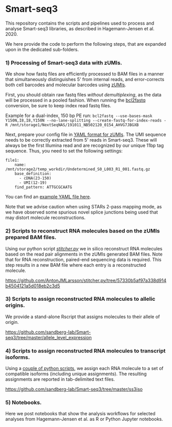 # Smart-seq3

This repository contains the scripts and pipelines used to process and analyse Smart-seq3 libraries, as described in Hagemann-Jensen et al. 2020. 

We here provide the code to perform the following steps, that are expanded upon in the dedicated sub-folders.

### 1) Processing of Smart-seq3 data with zUMIs. 
We show how fastq files are efficiently processed to BAM files in a manner that simultaneously distinguishes 5' from internal reads, and error-corrects both cell barcodes and molecular barcodes using [zUMIs](https://github.com/sdparekh/zUMIs).

First, you should obtain raw fastq files *without demultiplexing*, as the data will be processed in a pooled fashion. When running the [bcl2fastq](https://support.illumina.com/sequencing/sequencing_software/bcl2fastq-conversion-software.html) conversion, be sure to keep index read fastq files.

Example for a dual-index, 150 bp PE run: 
`bcl2fastq --use-bases-mask Y150N,I8,I8,Y150N --no-lane-splitting --create-fastq-for-index-reads -R /mnt/storage1/NextSeqNAS/191011_NB502120_0154_AHVG7JBGXB`

Next, prepare your config file in [YAML format for zUMIs](https://github.com/sdparekh/zUMIs/wiki/Usage#setup-using-the-yaml-config-file). The UMI sequence needs to be correctly extracted from 5' reads in Smart-seq3. These will always be the first Illumina read and are recognized by our unique 11bp tag sequence. Thus, you need to set the following settings:

```
file1:
    name: /mnt/storage2/temp_workdir/Undetermined_S0_L003_R1_001.fastq.gz
    base_definition:
      - cDNA(23-150)
      - UMI(12-19)
    find_pattern: ATTGCGCAATG
```

You can find an [example YAML file here](https://github.com/sandberg-lab/Smart-seq3/blob/master/allele_level_expression/mouse_cross.yaml).

Note that we advise caution when using STARs 2-pass mapping mode, as we have observed some spurious novel splice junctions being used that may distort molecule reconstructions.

### 2) Scripts to reconstruct RNA molecules based on the zUMIs prepared BAM files.
Using our python script [*stitcher.py*](https://github.com/AntonJMLarsson/stitcher.py/tree/57330b5af97a338d914b4504121a5d018eb2c3d5) we in silico reconstruct RNA molecules based on the read pair alignments in the zUMIs generated BAM files. Note that for RNA reconstruction, paired-end sequencing data is required. This step results in a new BAM file where each entry is a reconstructed molecule.

https://github.com/AntonJMLarsson/stitcher.py/tree/57330b5af97a338d914b4504121a5d018eb2c3d5

### 3) Scripts to assign reconstructed RNA molecules to allelic origins.
We provide a stand-alone Rscript that assigns molecules to their allele of origin.

https://github.com/sandberg-lab/Smart-seq3/tree/master/allele_level_expression

### 4) Scripts to assign reconstructed RNA molecules to transcript isoforms.
Using a [couple of python scripts](https://github.com/sandberg-lab/Smart-seq3/tree/master/ss3iso), we assign each RNA molecule to a set of compatible isoforms (including unique assignments). The resulting assignments are reported in tab-delimited text files.

https://github.com/sandberg-lab/Smart-seq3/tree/master/ss3iso

### 5) Notebooks.
Here we post notebooks that show the analysis workflows for selected analyses from Hagemann-Jensen et al. as R or Python Jupyter notebooks.


